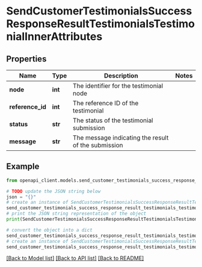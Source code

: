 # SendCustomerTestimonialsSuccessResponseResultTestimonialsTestimonialInnerAttributes


## Properties

Name | Type | Description | Notes
------------ | ------------- | ------------- | -------------
**node** | **int** | The identifier for the testimonial node | 
**reference_id** | **int** | The reference ID of the testimonial | 
**status** | **str** | The status of the testimonial submission | 
**message** | **str** | The message indicating the result of the submission | 

## Example

```python
from openapi_client.models.send_customer_testimonials_success_response_result_testimonials_testimonial_inner_attributes import SendCustomerTestimonialsSuccessResponseResultTestimonialsTestimonialInnerAttributes

# TODO update the JSON string below
json = "{}"
# create an instance of SendCustomerTestimonialsSuccessResponseResultTestimonialsTestimonialInnerAttributes from a JSON string
send_customer_testimonials_success_response_result_testimonials_testimonial_inner_attributes_instance = SendCustomerTestimonialsSuccessResponseResultTestimonialsTestimonialInnerAttributes.from_json(json)
# print the JSON string representation of the object
print(SendCustomerTestimonialsSuccessResponseResultTestimonialsTestimonialInnerAttributes.to_json())

# convert the object into a dict
send_customer_testimonials_success_response_result_testimonials_testimonial_inner_attributes_dict = send_customer_testimonials_success_response_result_testimonials_testimonial_inner_attributes_instance.to_dict()
# create an instance of SendCustomerTestimonialsSuccessResponseResultTestimonialsTestimonialInnerAttributes from a dict
send_customer_testimonials_success_response_result_testimonials_testimonial_inner_attributes_from_dict = SendCustomerTestimonialsSuccessResponseResultTestimonialsTestimonialInnerAttributes.from_dict(send_customer_testimonials_success_response_result_testimonials_testimonial_inner_attributes_dict)
```
[[Back to Model list]](../README.md#documentation-for-models) [[Back to API list]](../README.md#documentation-for-api-endpoints) [[Back to README]](../README.md)


